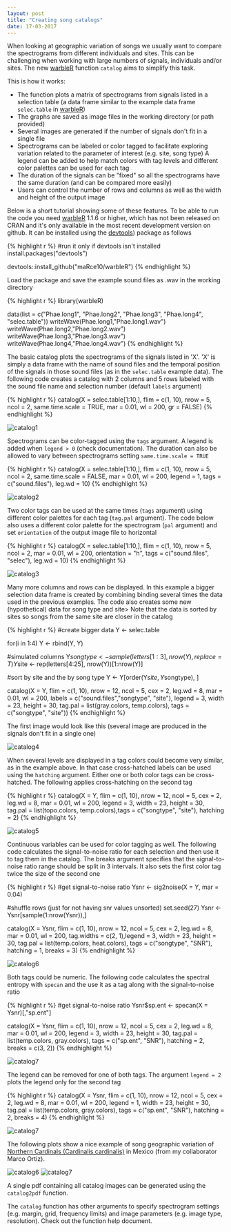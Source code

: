 ```yaml
---
layout: post
title: "Creating song catalogs"
date: 17-03-2017
---
```


When looking at geographic variation of songs we usually want to compare the spectrograms from different individuals and sites. This can be challenging when working with large numbers of signals, individuals and/or sites. The new [warbleR](https://cran.r-project.org/package=warbleR) function `catalog` aims to simplify this task.

This is how it works: 

* The function plots a matrix of spectrograms from signals listed in a selection table (a data frame similar to the example data frame `selec.table` in [warbleR](https://cran.r-project.org/package=warbleR))
* The graphs are saved as image files in the working directory (or path provided)
* Several images are generated if the number of signals don't fit in a single file 
* Spectrograms can be labeled or color tagged to facilitate exploring variation related to the parameter of interest (e.g. site, song type)
A legend can be added to help match colors with tag levels and different color palettes can be used for each tag
* The duration of the signals can be "fixed" so all the spectrograms have the same duration (and can be compared more easily)
* Users can control the number of rows and columns as well as the width and height of the output image


Below is a short tutorial showing some of these features. To be able to run the code you need [warbleR](https://cran.r-project.org/package=warbleR) 1.1.6 or higher, which has not been released on CRAN and it's only available in the most recent development version on github. It can be installed using the [devtools](https://cran.r-project.org/package=devtools)) package as follows


{% highlight r %}
#run it only if devtools isn't installed
install.packages("devtools")

devtools::install_github("maRce10/warbleR")
{% endhighlight %}


Load the package and save the example sound files as .wav in the working directory 


{% highlight r %}
library(warbleR)

data(list = c("Phae.long1", "Phae.long2", "Phae.long3", 
              "Phae.long4", "selec.table"))
writeWave(Phae.long1,"Phae.long1.wav")
writeWave(Phae.long2,"Phae.long2.wav")
writeWave(Phae.long3,"Phae.long3.wav")
writeWave(Phae.long4,"Phae.long4.wav")
{% endhighlight %}

The basic catalog plots the spectrograms of the signals listed in 'X'. 'X' is simply a data frame with the name of sound files and the temporal position of the signals in those sound files (as in the `selec.table` example data). The following code creates a catalog with 2 columns and 5 rows labeled with the sound file name and selection number (default `labels` argument)


{% highlight r %}
catalog(X = selec.table[1:10,], flim = c(1, 10), nrow = 5, ncol = 2, 
        same.time.scale = TRUE, mar = 0.01, wl = 200, gr = FALSE)
{% endhighlight %}

![catalog1](/img/Catalog_p1-.png)

Spectrograms can be color-tagged using the `tags` argument. A legend is added when `legend > 0` (check documentation). The duration can also be allowed to vary between spectrograms setting `same.time.scale = TRUE`


{% highlight r %}
catalog(X = selec.table[1:10,], flim = c(1, 10), nrow = 5, ncol = 2, 
        same.time.scale = FALSE, mar = 0.01, wl = 200, legend = 1, 
        tags = c("sound.files"), leg.wd = 10)
{% endhighlight %}
  
![catalog2](/img/Catalog_p1-2.png)

Two color tags can be used at the same times (`tags` argument) using different color palettes for each tag (`tag.pal` argument). The code below also uses a different color palette for the spectrogram (`pal` argument) and set `orientation` of the output image file to horizontal
  

{% highlight r %}
catalog(X = selec.table[1:10,], flim = c(1, 10), nrow = 5, ncol = 2, 
       mar = 0.01, wl = 200, orientation = "h",  tags = c("sound.files", "selec"), 
       leg.wd = 10)
{% endhighlight %}

![catalog3](/img/Catalog_p1-3.png)

Many more columns and rows can be displayed. In this example a bigger selection data frame is created by combining binding several times the data used in the previous examples. The code also creates some new (hypothetical) data for song type and site> Note that the data is sorted by sites so songs from the same site are closer in the catalog


{% highlight r %}
#create bigger data
Y <- selec.table

for(i in 1:4) Y <- rbind(Y, Y)

#simulated columns
  Y$songtype <- sample(letters[1:3], nrow(Y), replace = T)
  Y$site <- rep(letters[4:25], nrow(Y))[1:nrow(Y)]

  #sort by site and the by song type 
Y <- Y[order(Y$site, Y$songtype), ]
  
  
catalog(X = Y, flim = c(1, 10), nrow = 12, ncol = 5, cex = 2, leg.wd = 8,
       mar = 0.01, wl = 200, labels = c("sound.files","songtype", "site"), 
       legend = 3, width = 23, height = 30, 
       tag.pal = list(gray.colors, temp.colors), tags = c("songtype", "site"))
{% endhighlight %}

 The first image would look like this (several image are produced in the signals don't fit in a single one)

 ![catalog4](/img/Catalog_p1-4.png)

When several levels are displayed in a tag colors could become very similar, as in the example above. In that case cross-hatched labels can be used using the `hatching` argument. Either one or both color tags can be cross-hatched. The following applies cross-hatching on the second tag
 

{% highlight r %}
catalog(X = Y, flim = c(1, 10), nrow = 12, ncol = 5, cex = 2, leg.wd = 8,
        mar = 0.01, wl = 200, legend = 3, width = 23, height = 30,
        tag.pal = list(topo.colors, temp.colors),tags = c("songtype", "site"), 
        hatching = 2)
{% endhighlight %}

 ![catalog5](/img/Catalog_p1-5.png)

Continuous variables can be used for color tagging as well. The following code calculates the signal-to-noise ratio for each selection and then use it to tag them in the catalog. The breaks argument specifies that the signal-to-noise ratio range should be split in 3 intervals.
It also sets the first color tag twice the size of the second one
 

{% highlight r %}
#get signal-to-noise ratio 
Ysnr <- sig2noise(X = Y, mar = 0.04)

#shuffle rows (just for not having snr values unsorted)
set.seed(27)
Ysnr <- Ysnr[sample(1:nrow(Ysnr)),] 

catalog(X = Ysnr, flim = c(1, 10), nrow = 12, ncol = 5, cex = 2, leg.wd = 8,
       mar = 0.01, wl = 200, tag.widths = c(2, 1),legend = 3, 
 width = 23, height = 30, tag.pal = list(temp.colors, heat.colors),
  tags = c("songtype", "SNR"), hatching = 1, breaks = 3)
{% endhighlight %}

 ![catalog6](/img/Catalog_p1-6.png)
 
Both tags could be numeric. The following code calculates the spectral entropy with `specan` and the use it as a tag along with the signal-to-noise ratio
 

{% highlight r %}
#get signal-to-noise ratio 
Ysnr$sp.ent <- specan(X = Ysnr)[,"sp.ent"]

catalog(X = Ysnr, flim = c(1, 10), nrow = 12, ncol = 5, cex = 2, leg.wd = 8,
        mar = 0.01, wl = 200, legend = 3,  width = 23, height = 30, tag.pal = list(temp.colors, gray.colors), tags = c("sp.ent", "SNR"), 
        hatching = 2, breaks = c(3, 2))
{% endhighlight %}

 ![catalog7](/img/Catalog_p1-7.png)
 
 The legend can be removed for one of both tags. The argument `legend = 2` plots the legend only for the second tag
 

{% highlight r %}
catalog(X = Ysnr, flim = c(1, 10), nrow = 12, ncol = 5, cex = 2, leg.wd = 8,
        mar = 0.01, wl = 200, legend = 1,  width = 23, height = 30, tag.pal = list(temp.colors, gray.colors), tags = c("sp.ent", "SNR"), hatching = 2, breaks = 4)
{% endhighlight %}
 
![catalog7](/img/Catalog_p1-8.png)
 
 The following plots show a nice example of song geographic variation of [Northern Cardinals (Cardinalis cardinalis)](https://www.allaboutbirds.org/guide/Northern_Cardinal/id) in Mexico (from my collaborator Marco Ortiz).
 
 ![catalog6](/img/Catalog_p1-Cardinalis.png)
 ![catalog7](/img/Catalog_p2-Cardinalis.png)

A single pdf containing all catalog images can be generated using the `catalog2pdf` function. 

The `catalog` function has other arguments to specify spectrogram settings (e.g. margin, grid, frequency limits) and image parameters (e.g. image type, resolution). Check out the function help document.

